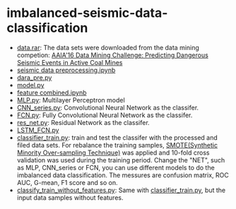 # imbalanced-seismic-data-classification
- [data.rar](https://github.com/danielgy/imbalanced-seismic-data-classification/blob/master/data.rar): The data sets were downloaded from the data mining competion: [AAIA'16 Data Mining Challenge: Predicting Dangerous Seismic Events in Active Coal Mines](https://knowledgepit.fedcsis.org/contest/view.php?id=112) 
- [seismic data preprocessing.ipynb](https://github.com/danielgy/imbalanced-seismic-data-classification-/blob/master/seismic%20data%20preprocessing.ipynb) 
- [dara_pre.py](https://github.com/danielgy/imbalanced-seismic-data-classification-/blob/master/data_pre.py)
- [model.py](https://github.com/danielgy/imbalanced-seismic-data-classification-/blob/master/model.py)
- [feature combined.ipynb](https://github.com/danielgy/imbalanced-seismic-data-classification-/blob/master/feature%20combined.ipynb)
- [MLP.py](https://github.com/danielgy/imbalanced-seismic-data-classification-/blob/master/MLP.py): Multilayer Perceptron model
- [CNN_series.py](https://github.com/danielgy/imbalanced-seismic-data-classification/blob/master/CNN_series.py): Convolutional Neural Network as the classifer.
- [FCN.py](https://github.com/danielgy/imbalanced-seismic-data-classification/blob/master/FCN.py): Fully Convolutional Neural Network as the classifer.
- [res_net.py](https://github.com/danielgy/imbalanced-seismic-data-classification/blob/master/res_net.py): Residual Network as the classifer.
- [LSTM_FCN.py]()
- [classifier_train.py](https://github.com/danielgy/imbalanced-seismic-data-classification-/blob/master/classify_train.py): train and test the classifer with the processed and filed data sets. For rebalance the training samples, [SMOTE(Synthetic Minority Over-sampling Technique)](https://www.jair.org/media/953/live-953-2037-jair.pdf) was applied and 10-fold cross validation was used during the training 
period. Change the "NET", such as MLP, CNN_series or FCN, you can use different models to do the imbalanced data classification. The messures are confusion matrix, ROC AUC, G-mean, F1 score and so on. 
- [classify_train_without_features.py](https://github.com/danielgy/imbalanced-seismic-data-classification/blob/master/classify_train_without_features.py): Same with [classifier_train.py](https://github.com/danielgy/imbalanced-seismic-data-classification-/blob/master/classify_train.py), but the input data samples without features.
